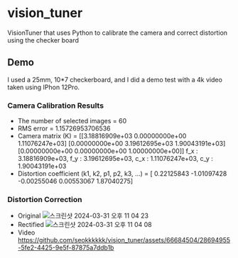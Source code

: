# vision_tuner
VisionTuner that uses Python to calibrate the camera and correct distortion using the checker board

## Demo
I used a 25mm, 10*7 checkerboard, and I did a demo test with a 4k video taken using IPhon 12Pro.

### Camera Calibration Results
* The number of selected images = 60
* RMS error = 1.15726953706536
* Camera matrix (K) = 
[[3.18816909e+03 0.00000000e+00 1.11076247e+03]
 [0.00000000e+00 3.19612695e+03 1.90043191e+03]
 [0.00000000e+00 0.00000000e+00 1.00000000e+00]]
f_x : 3.18816909e+03, f_y : 3.19612695e+03, c_x : 1.11076247e+03, c_y : 1.90043191e+03
* Distortion coefficient (k1, k2, p1, p2, k3, ...) = [ 0.22125843 -1.01097428 -0.00255046  0.00553067  1.87040275]

### Distortion Correction
* Original
 ![스크린샷 2024-03-31 오후 11 04 23](https://github.com/seokkkkkk/vision_tuner/assets/66684504/a0374990-511a-4a33-b0fd-b477fb2f852b)
* Rectified
 ![스크린샷 2024-03-31 오후 11 04 08](https://github.com/seokkkkkk/vision_tuner/assets/66684504/80af2b62-33f6-4222-88da-d73b55e76769)
* Video
 https://github.com/seokkkkkk/vision_tuner/assets/66684504/28694955-5fe2-4425-9e5f-87875a7ddb1b

